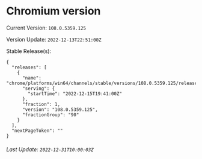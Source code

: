 # Chromium version

Current Version: `108.0.5359.125`

Version Update: `2022-12-13T22:51:00Z`

Stable Release(s):
```
{
  "releases": [
    {
      "name": "chrome/platforms/win64/channels/stable/versions/108.0.5359.125/releases/1671133260",
      "serving": {
        "startTime": "2022-12-15T19:41:00Z"
      },
      "fraction": 1,
      "version": "108.0.5359.125",
      "fractionGroup": "90"
    }
  ],
  "nextPageToken": ""
}
```

###### Last Update: `2022-12-31T10:00:03Z`
        